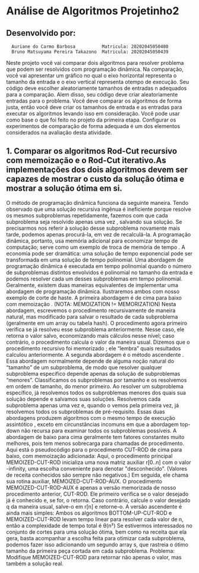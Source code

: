 # Análise de Algoritmos Projetinho2
   ## Desenvolvido por:
      Auriane do Carmo Barbosa          Matricula: 20202045050480
      Bruno Matsuyama Pereira Takazono  Matricula: 20202045050439


Neste projeto você vai comparar dois algoritmos para resolver problema que podem ser resolvidos com programação  dinâmica. Na comparação, você vai apresentar um gráfico no qual o eixo horizontal representa o tamanho da entrada e o eixo vertical representa otempo de execução.
Seu código deve escolher aleatoriamente tamanhos de entradas n adequados para a comparação. Alem disso, seu código deve criar aleatoriamente entradas para o problema.
Você deve comparar os algoritmos de forma justa, então você deve criar os tamanhos de entrada e as entradas para executar os algoritmos levando isso em consideração. Você pode usar como base o que foi feito no projeto da primeira etapa. Configurar os experimentos de comparação de forma adequada  é um dos elementos considerados na avaliação desta atividade.

## 1. Comparar os algoritmos Rod-Cut recursivo com memoização e o Rod-Cut iterativo.As implementações dos dois algoritmos devem ser capazes de mostrar o custo da solução  ótima e mostrar a solução ótima em si. 


O método de programação dinâmica funciona da seguinte maneira. Tendo observado que uma solução recursiva ingênua é ineficiente porque resolve os mesmos subproblemas repetidamente, fazemos com que cada subproblema seja resolvido apenas uma vez , salvando sua solução. Se precisarmos nos referir à solução desse subproblema novamente mais tarde, podemos apenas procurá-la, em vez de recalculá-la. A programação dinâmica, portanto, usa memória adicional para economizar tempo de computação; serve como um exemplo de troca de memória de tempo . A economia pode ser dramática: uma solução de tempo exponencial pode ser transformada em uma solução de tempo polinomial. Uma abordagem de programação dinâmica é executada em tempo polinomial quando o número de subproblemas distintos envolvidos é polinomial no tamanho da entrada e podemos resolver cada um desses subproblemas em tempo polinomial.
Geralmente, existem duas maneiras equivalentes de implementar uma abordagem de programação dinâmica. Ilustraremos ambos com nosso exemplo de corte de haste.
A primeira abordagem é de cima para baixo com memoização . (NOTA: MEMOIZATION != MEMORIZATION) Nesta abordagem, escrevemos o procedimento recursivamente de maneira natural, mas modificado para salvar o resultado de cada subproblema (geralmente em um array ou tabela hash). O procedimento agora primeiro verifica se já resolveu esse subproblema anteriormente. Nesse caso, ele retorna o valor salvo, economizando mais cálculos nesse nível; caso contrário, o procedimento calcula o valor da maneira usual. Dizemos que o procedimento recursivo foi memorizado ; ele “lembra” quais resultados calculou anteriormente.
A segunda abordagem é o método ascendente . Essa abordagem normalmente depende de alguma noção natural do “tamanho” de um subproblema, de modo que resolver qualquer subproblema específico depende apenas da solução de subproblemas “menores”. Classificamos os subproblemas por tamanho e os resolvemos em ordem de tamanho, do menor primeiro. Ao resolver um subproblema específico, já resolvemos todos os subproblemas menores dos quais sua solução depende e salvamos suas soluções. Resolvemos cada subproblema apenas uma vez e, quando o vemos pela primeira vez, já resolvemos todos os subproblemas de pré-requisito.
Essas duas abordagens produzem algoritmos com o mesmo tempo de execução assintótico , exceto em circunstâncias incomuns em que a abordagem top-down não recursa para examinar todos os subproblemas possíveis. A abordagem de baixo para cima geralmente tem fatores constantes muito melhores, pois tem menos sobrecarga para chamadas de procedimento. Aqui está o pseudocódigo para o procedimento CUT-ROD de cima para baixo, com memoização adicionada:
Aqui, o procedimento principal MEMOIZED-CUT-ROD inicializa uma nova matriz auxiliar r[0..n] com o valor -infinity, uma escolha conveniente para denotar "desconhecido". (Valores de receita conhecidos são sempre não negativos.) Em seguida, ele chama sua rotina auxiliar, MEMOIZED-CUT-ROD-AUX.
O procedimento MEMOIZED-CUT-ROD-AUX é apenas a versão memorizada de nosso procedimento anterior, CUT-ROD. Ele primeiro verifica se o valor desejado já é conhecido e, se for, o retorna. Caso contrário, calcule o valor desejado q da maneira usual, salve-o em r[n] e retorne-o.
A versão ascendente é ainda mais simples:
Ambos os algoritmos BOTTOM-UP-CUT-ROD e MEMOIZED-CUT-ROD levam tempo linear para resolver cada valor de n, então a complexidade de tempo total é θ(n²)
Se estivermos interessados ​​no conjunto de cortes para uma solução ótima, bem como na receita que ela gera, basta acompanhar a escolha feita para otimizar cada subproblema, podemos fazer isso adicionando um segundo array s, que rastreia o ótimo tamanho da primeira peça cortada em cada subproblema.
Problema: Modifique MEMOIZED-CUT-ROD para retornar não apenas o valor, mas também a solução real.




